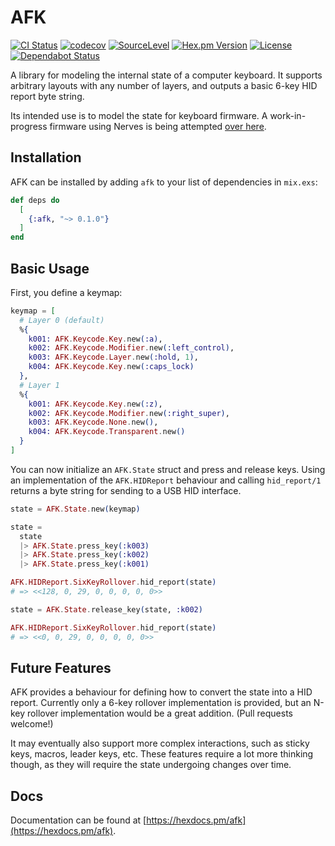 # AFK

[![CI Status](https://github.com/doughsay/afk/workflows/CI/badge.svg)](https://github.com/doughsay/afk/actions)
[![codecov](https://codecov.io/gh/doughsay/afk/branch/master/graph/badge.svg)](https://codecov.io/gh/doughsay/afk)
[![SourceLevel](https://app.sourcelevel.io/github/doughsay/afk.svg)](https://app.sourcelevel.io/github/doughsay/afk)
[![Hex.pm Version](https://img.shields.io/hexpm/v/afk.svg?style=flat)](https://hex.pm/packages/afk)
[![License](https://img.shields.io/hexpm/l/afk.svg)](LICENSE.md)
[![Dependabot Status](https://api.dependabot.com/badges/status?host=github&repo=doughsay/afk)](https://dependabot.com)

A library for modeling the internal state of a computer keyboard. It supports
arbitrary layouts with any number of layers, and outputs a basic 6-key HID
report byte string.

Its intended use is to model the state for keyboard firmware. A work-in-progress
firmware using Nerves is being attempted [over
here](https://github.com/doughsay/keyboard).

## Installation

AFK can be installed by adding `afk` to your list of dependencies in `mix.exs`:

```elixir
def deps do
  [
    {:afk, "~> 0.1.0"}
  ]
end
```

## Basic Usage

First, you define a keymap:

```elixir
keymap = [
  # Layer 0 (default)
  %{
    k001: AFK.Keycode.Key.new(:a),
    k002: AFK.Keycode.Modifier.new(:left_control),
    k003: AFK.Keycode.Layer.new(:hold, 1),
    k004: AFK.Keycode.Key.new(:caps_lock)
  },
  # Layer 1
  %{
    k001: AFK.Keycode.Key.new(:z),
    k002: AFK.Keycode.Modifier.new(:right_super),
    k003: AFK.Keycode.None.new(),
    k004: AFK.Keycode.Transparent.new()
  }
]
```

You can now initialize an `AFK.State` struct and press and release keys. Using
an implementation of the `AFK.HIDReport` behaviour and calling `hid_report/1`
returns a byte string for sending to a USB HID interface.

```elixir
state = AFK.State.new(keymap)

state =
  state
  |> AFK.State.press_key(:k003)
  |> AFK.State.press_key(:k002)
  |> AFK.State.press_key(:k001)

AFK.HIDReport.SixKeyRollover.hid_report(state)
# => <<128, 0, 29, 0, 0, 0, 0, 0>>

state = AFK.State.release_key(state, :k002)

AFK.HIDReport.SixKeyRollover.hid_report(state)
# => <<0, 0, 29, 0, 0, 0, 0, 0>>
```

## Future Features

AFK provides a behaviour for defining how to convert the state into a HID
report. Currently only a 6-key rollover implementation is provided, but an N-key
rollover implementation would be a great addition. (Pull requests welcome!)

It may eventually also support more complex interactions, such as sticky keys,
macros, leader keys, etc. These features require a lot more thinking though, as
they will require the state undergoing changes over time.

## Docs

Documentation can be found at [https://hexdocs.pm/afk](https://hexdocs.pm/afk).
